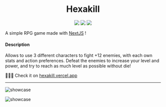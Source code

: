 <h1 align="center">Hexakill</h1>

<div align="center">
  <img src="https://img.shields.io/badge/made%20with-next%20js-black" /><span> </span><img src="https://img.shields.io/badge/made%20with-typescript-blue" /><span> </span><img src="https://img.shields.io/badge/made%20with-tailwindcss-ff69b4" />
</div>

A simple RPG game made with [NextJS](https://nextjs.org/) !



#### Description

Allows to use 3 different characters to fight +12 enemies, with each own stats and action preferences. Defeat the enemies to increase your level and power, and try to reach as much level as possible without die!


🎉🎉🎉 Check it on [hexakill.vercel.app](https://hexakill.vercel.app)

---

![showcase](https://raw.githubusercontent.com/Dawichi/hexakill/main/showcase.png)


![showcase](https://raw.githubusercontent.com/Dawichi/hexakill/main/showcase2.png)


